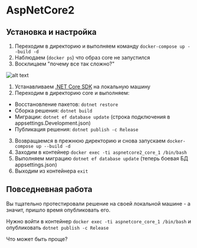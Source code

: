 # AspNetCore2

## Установка и настройка

1. Переходим в директорию и выполняем команду `docker-compose up --build -d`
2. Наблюдаем (`docker ps`) что образ core не запустился
3. Восклицаем "почему все так сложно?"

![alt text](https://pbs.twimg.com/media/Bg8l7EdIIAA_a6H.png "ухаха")

1. Устанавливаем [.NET Core SDK](https://www.microsoft.com/net/download) на локальную машину
2. Переходим в директорию core и выполняем:
- Восстановление пакетов: `dotnet restore`
- Сборка решения: `dotnet build`
- Миграции: `dotnet ef database update` (строка подключения в appsettings.Development.json)
- Публикация решения: `dotnet publish -c Release`
3. Возвращаемся в прежнюю директорию и снова запускаем `docker-compose up --build -d`
4. Заходим в контейнер `docker exec -ti aspnetcore2_core_1 /bin/bash`
5. Выполняем миграцию `dotnet ef database update` (теперь боевая БД appsettings.json)
6. Выходим из контейнера `exit`

## Повседневная работа

Вы тщательно протестировали решение на своей локальной машине - а значит, пришло время опубликовать его.

Нужно войти в контейнер `docker exec -ti aspnetcore_core_1 /bin/bash` и опубликовать `dotnet publish -c Release`

Что может быть проще?

